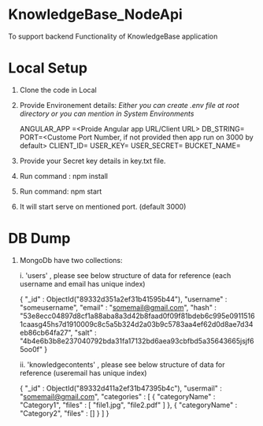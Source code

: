 # KnowledgeBase_NodeApi

To support backend Functionality of KnowledgeBase application

# Local Setup

1. Clone the code in Local

2. Provide Environement details:
   _Either you can create .env file at root directory or you can mention in System Environments_

   ANGULAR_APP =<Proide Angular app URL/Client URL>
   DB_STRING=<MongoDB Connection String>
   PORT=<Custome Port Number, if not provided then app run on 3000 by default>
   CLIENT_ID=<Google Api client ID>
   USER_KEY=<AWS S3 Access key>
   USER_SECRET=<AWS S3 Access Secret Key>
   BUCKET_NAME=<Aws S3 Bucket name>

3. Provide your Secret key details in key.txt file.
4. Run command : npm install
5. Run command: npm start
6. It will start serve on mentioned port. (default 3000)

# DB Dump

1. MongoDb have two collections:

   i. 'users' , please see below structure of data for reference (each username and email has unique index)

   {
   "\_id" : ObjectId("89332d351a2ef31b41595b44"),
   "username" : "someusername",
   "email" : "somemail@gmail.com",
   "hash" : "53e8ecc04897d8cf1a88aba8a3d42b8faad0f09f81bdeb6c995e09115161caasg45hs7d1910009c8c5a5b324d2a03b9c5783aa4ef62d0d8ae7d34eb86cb64fa27",
   "salt" : "4b4e6b3b8e237040792bda31fa17132bd6aea93cbfbd5a35643665jsjf65oo0f"
   }

   ii. 'knowledgecontents' , please see below structure of data for reference (useremail has unique index)

   {
   "\_id" : ObjectId("89332d411a2ef31b47395b4c"),
   "usermail" : "somemail@gmail.com",
   "categories" : [
   {
   "categoryName" : "Category1",
   "files" : [
   "file1.jpg",
   "file2.pdf"
   ]
   },
   {
   "categoryName" : "Category2",
   "files" : []
   }
   ]
   }
